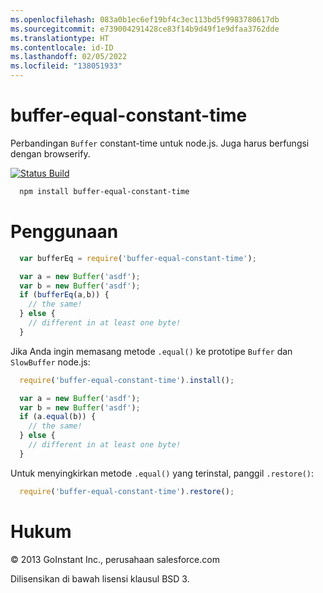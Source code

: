 ```yaml
---
ms.openlocfilehash: 083a0b1ec6ef19bf4c3ec113bd5f9983780617db
ms.sourcegitcommit: e739004291428ce83f14b9d49f1e9dfaa3762dde
ms.translationtype: HT
ms.contentlocale: id-ID
ms.lasthandoff: 02/05/2022
ms.locfileid: "138051933"
---
```

# <a name="buffer-equal-constant-time"></a>buffer-equal-constant-time

Perbandingan `Buffer` constant-time untuk node.js.  Juga harus berfungsi dengan browserify.

[![Status Build](https://travis-ci.org/goinstant/buffer-equal-constant-time.png?branch=master)](https://travis-ci.org/goinstant/buffer-equal-constant-time)

```sh
  npm install buffer-equal-constant-time
```

# <a name="usage"></a>Penggunaan

```js
  var bufferEq = require('buffer-equal-constant-time');

  var a = new Buffer('asdf');
  var b = new Buffer('asdf');
  if (bufferEq(a,b)) {
    // the same!
  } else {
    // different in at least one byte!
  }
```

Jika Anda ingin memasang metode `.equal()` ke prototipe `Buffer` dan `SlowBuffer` node.js:

```js
  require('buffer-equal-constant-time').install();

  var a = new Buffer('asdf');
  var b = new Buffer('asdf');
  if (a.equal(b)) {
    // the same!
  } else {
    // different in at least one byte!
  }
```

Untuk menyingkirkan metode `.equal()` yang terinstal, panggil `.restore()`:

```js
  require('buffer-equal-constant-time').restore();
```

# <a name="legal"></a>Hukum

&copy; 2013 GoInstant Inc., perusahaan salesforce.com

Dilisensikan di bawah lisensi klausul BSD 3.
